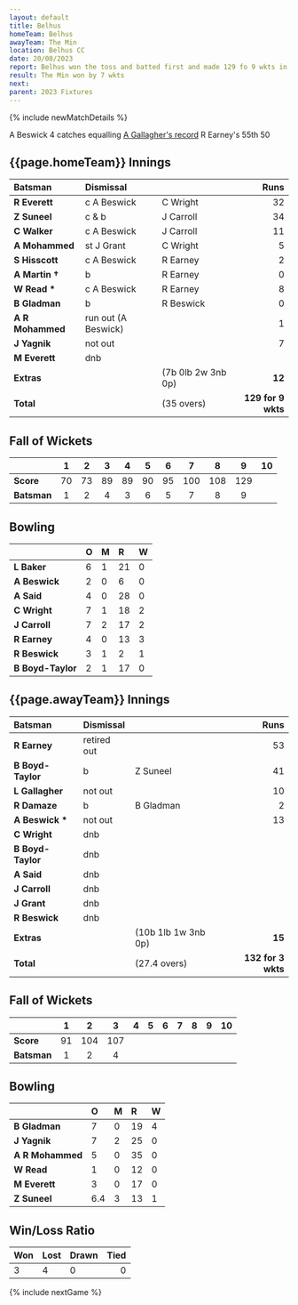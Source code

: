 ```yaml
---
layout: default
title: Belhus
homeTeam: Belhus
awayTeam: The Min
location: Belhus CC
date: 20/08/2023
report: Belhus won the toss and batted first and made 129 fo 9 wkts in 35 overs. The Min replied with 132 for 3 wkts in 27.4 overs. 
result: The Min won by 7 wkts
next: 
parent: 2023 Fixtures
---
```


{% include newMatchDetails %}

A Beswick 4 catches equalling [A Gallagher's record](../1989/godstone)
R Earney's 55th 50

## {{page.homeTeam}} Innings

| Batsman | Dismissal | | Runs |
|:---|:---|---|---:|
| **R Everett** | c A Beswick | C Wright | 32 |
| **Z Suneel** |  c & b | J Carroll | 34 |
| **C Walker** | c A Beswick | J Carroll | 11 |
| **A Mohammed** | st J Grant | C Wright | 5 |
| **S Hisscott** | c A Beswick | R Earney | 2 |
| **A Martin  &#8224;** | b | R Earney | 0 |
| **W Read &#42;** | c A Beswick | R Earney | 8 |
| **B Gladman** | b | R Beswick | 0 |
| **A R Mohammed** | run out (A Beswick) |  | 1 |
| **J Yagnik** | not out |  | 7 |
| **M Everett** | dnb |  |  |
| **Extras** | | (7b 0lb 2w 3nb 0p) | **12** |
| **Total** | | (35 overs) | **129 for 9 wkts**

## Fall of Wickets

| | 1 | 2 | 3 | 4 | 5 | 6 | 7 | 8 | 9 | 10 |
|---|:---:|:---:|:---:|:---:|:---:|:---:|:---:|:---:|:---:|:---:|
| **Score** | 70 | 73 | 89 | 89 | 90 | 95 | 100 | 108 | 129 |  | 
| **Batsman** | 1  | 2  | 4  | 3 | 6 |  5 | 7 |  8 | 9 |  | 

## Bowling

| | O | M | R | W |
|---|:---|:---|:---|:---|
| **L Baker** | 6 | 1 | 21 | 0 |
| **A Beswick** | 2 | 0 | 6 | 0 |
| **A Said** | 4 | 0 | 28 | 0 |
| **C Wright** | 7 | 1 | 18 | 2 |
| **J Carroll** | 7 | 2 | 17 | 2 |
| **R Earney** | 4 | 0 | 13 | 3 |
| **R Beswick** | 3 | 1 | 2 | 1 |
| **B Boyd-Taylor** | 2 | 1 | 17 | 0 |

## {{page.awayTeam}} Innings

| Batsman | Dismissal | | Runs |
|:---|:---|---|---:|
| **R Earney** | retired out | | 53 |
| **B Boyd-Taylor** | b | Z Suneel | 41 |
| **L Gallagher** | not out |  | 10 |
| **R Damaze** | b | B Gladman | 2 |
| **A Beswick &#42;** | not out |  | 13 |
| **C Wright** | dnb |  |  |
| **B Boyd-Taylor** | dnb |  |  |
| **A Said** | dnb |  |  | |
| **J Carroll** | dnb |  |  |
| **J Grant** | dnb |  |  | |
| **R Beswick** | dnb |  |  | |
| **Extras** | | (10b 1lb 1w 3nb 0p) | **15** |
| **Total** | | (27.4 overs) | **132 for 3 wkts** |

## Fall of Wickets

| | 1 | 2 | 3 | 4 | 5 | 6 | 7 | 8 | 9 | 10 |
|---|:---:|:---:|:---:|:---:|:---:|:---:|:---:|:---:|:---:|:---:|
| **Score** | 91 | 104 | 107 |  |  |  |  |  |  |  |
| **Batsman** | 1 | 2 | 4 |  |  |  |  |  |  |  | 

## Bowling

| | O | M | R | W |
|---|:---|:---|:---|:---|
| **B Gladman** | 7 | 0 | 19 | 4 |
| **J Yagnik** | 7 | 2 | 25 | 0 |
| **A R Mohammed** | 5 | 0 | 35 | 0 |
| **W Read** | 1 | 0 | 12 | 0 |
| **M Everett** | 3 | 0 | 17 | 0 |
| **Z Suneel** | 6.4 | 3 | 13 | 1 |

## Win/Loss Ratio

| Won | Lost | Drawn | Tied |
|:---|:---|:---|---:|
| 3 | 4 | 0 | 0 |

{% include nextGame %}